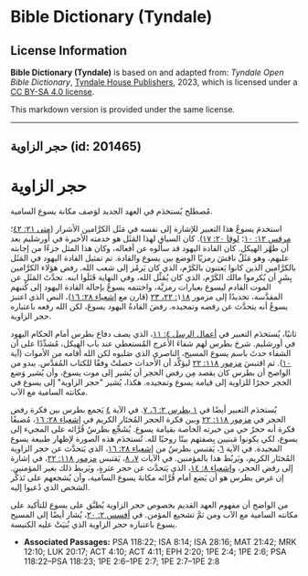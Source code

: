 # Bible Dictionary (Tyndale)

## License Information

**Bible Dictionary (Tyndale)** is based on and adapted from: _Tyndale Open Bible Dictionary_, [Tyndale House Publishers](https://tyndaleopenresources.com/), 2023, which is licensed under a [CC BY-SA 4.0 license](https://creativecommons.org/licenses/by-sa/4.0/legalcode.en).

This markdown version is provided under the same license.



--------------------------------

## حجر الزاوية (id: 201465)

حجر الزاوية
===========

مُصطلح يُستخدَم في العهد الجديد لوَصف مكانة يسوع السامية.

استخدمَ يسوعُ هذا التعبير للإشارة إلى نفسه في مَثَل الكرَّامين الأشرار ([متى ٢١: ٤٢](https://ref.ly/Matt21:42)؛ [مرقس ١٢: ١٠](https://ref.ly/Mark12:10)؛ [لوقا ٢٠: ١٧](https://ref.ly/Luke20:17)). كان السياق لهذا المَثَل هو خدمته الأخيرة في أورشليم بعد أن طهَّر الهيكل. كان القادة اليهود قد سألوه عن أفعاله، وكان هذا المثل جزءًا من إجابته عليهم، وهو مَثَلٌ ناقشَ رمزيًا الوضع بين يسوع والقادة. تم تمثيل القادة اليهود في المَثَل بالكرَّامين الذين كانوا يَعتنون بالكَرْم، الذي كان يَرمُز إلى شعب الله. رفض هؤلاء الكرَّامين بِشَرٍ أن يُكرموا مالك الكَرْم، الذي كان يُمَثِّل الله، وفي النهاية قَتَلَوا ابنه. تحدَّثَ المَثَل عن الموت القادم ليسوع بعبارات رمزيَّة، واختتمه يسوعُ بإحالة القادة اليهود إلى كُتبهم المقدَّسة، تحديدًا إلى مزمور ١[١٨: ٢٢، ٢٣](https://ref.ly/Ps118:22-Ps118:23) (قارن مع [إشعياء ٢٨: ١٦](https://ref.ly/Isa28:16))، النص الذي اعتبرَ يسوعُ أنه يتحدَّث عن رفضه وتمجيده. رفضَ القادةُ اليهود يسوعَ، لكن الله رفعه باعتباره حجر الزاوية.

ثانيًا، يُستخدَم التعبير في [أعمال الرسل ٤: ١١](https://ref.ly/Acts4:11)، الذي يصف دفاع بطرس أمام الحكام اليهود في أورشليم. شرحَ بطرس لهم شفاءَ الأعرج المُستعطي عند باب الهيكل، مُشدِّدًا على أن الشفاء حدثَ باسم يسوع المسيح، الناصري الذي صَلبوه لكن الله أقامه من الأموات (آية [١٠](https://ref.ly/Acts4:10)). ثم اقتبسَ [مزمور ١١٨: ٢٢](https://ref.ly/Ps118:22) ليؤكِّد أن الأحداث حصلتْ وفقًا للكتاب المُقدَّس. يبدو من الواضح أن بطرس كان يقصد مِن رفض الحجر أن يُشير إلى موت يسوع، وأن يُشير وَضع الحجر حجرًا للزاوية إلى قيامة يسوع وتمجيده. هكذا، يُشير "حجر الزاوية" إلى يسوع في مكانته السامية مع الآب.

يُستخدَم التعبير أيضًا في [١ بطرس ٢: ٦، ٧](https://ref.ly/1Pet2:6-1Pet2:7). في الآية [٤](https://ref.ly/1Pet2:4) يَجمع بطرس بين فكرة رفض الحجر في [مزمور ١١٨: ٢٢](https://ref.ly/Ps118:22) وبين فكرة الحجر المُختَار الكريم في [إشعياء ٢٨: ١٦](https://ref.ly/Isa28:16)، مُضيفًا فكرة أنه حجرٌ حي من خبرته الخاصة بقيامة يسوع. يُشَجِّع بطرسُ قُرَّائه على المجيء إلى يسوع، لكي يكونوا مَبنيين بِصفتهم بيتًا روحيًا لله. تُستخدَم هذه الصورة لإظهار طبيعة يسوع المجيدة. في الآية [٦](https://ref.ly/1Pet2:6)، يَقتبس بطرسُ من [إشعياء ٢٨: ١٦](https://ref.ly/Isa28:16)، الذي يَتحدَّث عن حجر الزاوية المُختَار الكريم، ويَربُط هذا بالمؤمنين. في الآيات [٧، ٨](https://ref.ly/1Pet2:7-1Pet2:8)، يَقتبس [مزمور ١١٨: ٢٢](https://ref.ly/Ps118:22)، في إشارة إلى رفض الحجر، و[إشعياء ٨: ١٤](https://ref.ly/Isa8:14)، الذي يَتحدَّث عن حجر عثرةٍ، ويَربط ذلك بغير المؤمنين. إن غرض بطرس هو أن يَضع أمام قُرَّائه مكانةَ يسوع السامية، وأن يُشجعهم على تَذكُّر الشخص الذي دُعيوا إليه.

من الواضح أن مفهوم العهد القديم بخصوص حجر الزاوية يُطبَّق على يسوع للتأكيد على مكانته السامية مع الآب ومن ثمَّ تشجيع المؤمن. في [أفسس ٢: ٢٠](https://ref.ly/Eph2:20)، يُشار أيضًا إلى المسيح يسوع باعتباره حجر الزاوية الذي بُنيَتْ عليه الكنيسة.

* **Associated Passages:** PSA 118:22; ISA 8:14; ISA 28:16; MAT 21:42; MRK 12:10; LUK 20:17; ACT 4:10; ACT 4:11; EPH 2:20; 1PE 2:4; 1PE 2:6; PSA 118:22–PSA 118:23; 1PE 2:6–1PE 2:7; 1PE 2:7–1PE 2:8

